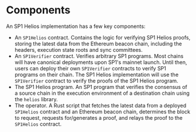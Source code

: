 # Components

An SP1 Helios implementation has a few key components:
- An `SP1Helios` contract. Contains the logic for verifying SP1 Helios proofs, storing the latest data from the Ethereum beacon chain, including the headers, execution state roots and sync committees.
- An `SP1Verifier` contract. Verifies arbitrary SP1 programs. Most chains will have canonical deployments
upon SP1's mainnet launch. Until then, users can deploy their own `SP1Verifier` contracts to verify
SP1 programs on their chain. The SP1 Helios implementation will use the `SP1Verifier` contract to verify
the proofs of the SP1 Helios program.
- The SP1 Helios program. An SP1 program that verifies the consensus of a source chain in the execution environment of a destination chain using the `helios` library.
- The operator. A Rust script that fetches the latest data from a deployed `SP1Helios` contract and an Ethereum beacon chain, determines the block to request, requests for/generates a proof, and relays the proof to the `SP1Helios` contract.

